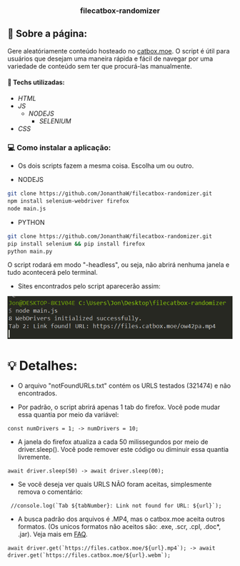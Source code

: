 <h3 align="center">
  filecatbox-randomizer
</h3>

## :rocket: Sobre a página:

Gere aleatóriamente conteúdo hosteado no [catbox.moe](https://catbox.moe/). O script é útil para usuários que desejam uma maneira rápida e fácil de navegar por uma variedade de conteúdo sem ter que procurá-las manualmente.

#### :wrench: Techs utilizadas:
* _HTML_
* _JS_
  * _NODEJS_
    * _SELENIUM_
* _CSS_

### :computer: Como instalar a aplicação:

* Os dois scripts fazem a mesma coisa. Escolha um ou outro.

* NODEJS
```bash
git clone https://github.com/JonanthaW/filecatbox-randomizer.git
npm install selenium-webdriver firefox
node main.js
```
* PYTHON
```bash
git clone https://github.com/JonanthaW/filecatbox-randomizer.git
pip install selenium && pip install firefox
python main.py
```





O script rodará em modo "-headless", ou seja, não abrirá nenhuma janela e tudo acontecerá pelo terminal.

* Sites encontrados pelo script aparecerão assim:
<p align="center">
  <img src="https://github.com/JonanthaW/filecatbox-randomizer/blob/main/assets/capture.PNG">
</p>

# :bulb: Detalhes:

* O arquivo "notFoundURLs.txt" contém os URLS testados (321474) e não encontrados.

* Por padrão, o script abrirá apenas 1 tab do firefox. Você pode mudar essa quantia por meio da variável:
```
const numDrivers = 1; -> numDrivers = 10;
```

*  A janela do firefox atualiza a cada 50 milissegundos por meio de driver.sleep(). Você pode remover este código ou diminuir essa quantia livremente.
```
await driver.sleep(50) -> await driver.sleep(00);
```

* Se você deseja ver quais URLS NÃO foram aceitas, simplesmente remova o comentário:
```
 //console.log(`Tab ${tabNumber}: Link not found for URL: ${url}`);
```
    
*  A busca padrão dos arquivos é .MP4, mas o catbox.moe aceita outros formatos. (Os unicos formatos não aceitos são: .exe, .scr, .cpl, .doc*, .jar). Veja mais em [FAQ](https://catbox.moe/faq.php).
```
await driver.get(`https://files.catbox.moe/${url}.mp4`); -> await driver.get(`https://files.catbox.moe/${url}.webm`);
```
